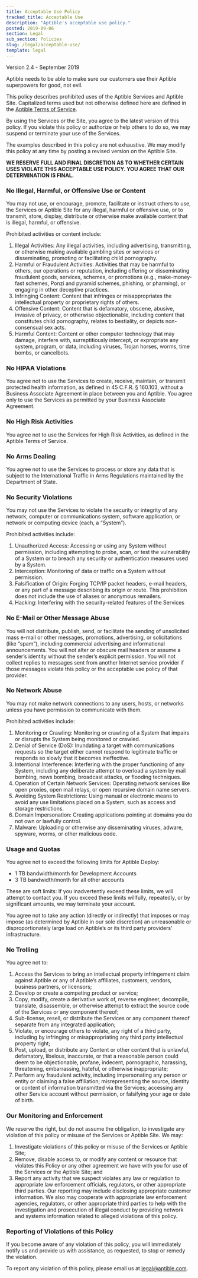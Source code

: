 ```yaml
---
title: Acceptable Use Policy
tracked_title: Acceptable Use
description: "Aptible's acceptable use policy."
posted: 2019-09-06
section: Legal
sub_section: Policies
slug: /legal/acceptable-use/
template: legal
---
```

<!-- Reference Links -->
[Aptible Terms of Service]:/legal/terms-of-service

Version 2.4 - September 2019

Aptible needs to be able to make sure our customers use their Aptible superpowers for good, not evil. 

This policy describes prohibited uses of the Aptible Services and Aptible Site. Capitalized terms used but not otherwise defined here are defined in the [Aptible Terms of Service].

By using the Services or the Site, you agree to the latest version of this policy. If you violate this policy or authorize or help others to do so, we may suspend or terminate your use of the Services.

The examples described in this policy are not exhaustive. We may modify this policy at any time by posting a revised version on the Aptible Site. 

**WE RESERVE FULL AND FINAL DISCRETION AS TO WHETHER CERTAIN USES VIOLATE THIS ACCEPTABLE USE POLICY. YOU AGREE THAT OUR DETERMINATION IS FINAL.**

### No Illegal, Harmful, or Offensive Use or Content
You may not use, or encourage, promote, facilitate or instruct others to use, the Services or Aptible Site for any illegal, harmful or offensive use, or to transmit, store, display, distribute or otherwise make available content that is illegal, harmful, or offensive.

Prohibited activities or content include:

1. Illegal Activities: Any illegal activities, including advertising, transmitting, or otherwise making available gambling sites or services or disseminating, promoting or facilitating child pornography.
2. Harmful or Fraudulent Activities: Activities that may be harmful to others, our operations or reputation, including offering or disseminating fraudulent goods, services, schemes, or promotions (e.g., make-money-fast schemes, Ponzi and pyramid schemes, phishing, or pharming), or engaging in other deceptive practices.
3. Infringing Content: Content that infringes or misappropriates the intellectual property or proprietary rights of others.
4. Offensive Content: Content that is defamatory, obscene, abusive, invasive of privacy, or otherwise objectionable, including content that constitutes child pornography, relates to bestiality, or depicts non-consensual sex acts.
5. Harmful Content: Content or other computer technology that may damage, interfere with, surreptitiously intercept, or expropriate any system, program, or data, including viruses, Trojan horses, worms, time bombs, or cancelbots.

### No HIPAA Violations
You agree not to use the Services to create, receive, maintain, or transmit protected health information, as defined in 45 C.F.R. § 160.103, without a Business Associate Agreement in place between you and Aptible. You agree only to use the Services as permitted by your Business Associate Agreement.

### No High Risk Activities
You agree not to use the Services for High Risk Activities, as defined in the Aptible Terms of Service.

### No Arms Dealing
You agree not to use the Services to process or store any data that is subject to the International Traffic in Arms Regulations maintained by the Department of State.

### No Security Violations
You may not use the Services to violate the security or integrity of any network, computer or communications system, software application, or network or computing device (each, a “System”).

Prohibited activities include:

1. Unauthorized Access: Accessing or using any System without permission, including attempting to probe, scan, or test the vulnerability of a System or to breach any security or authentication measures used by a System.
2. Interception: Monitoring of data or traffic on a System without permission.
3. Falsification of Origin: Forging TCP/IP packet headers, e-mail headers, or any part of a message describing its origin or route. This prohibition does not include the use of aliases or anonymous remailers.
4. Hacking: Interfering with the security-related features of the Services

### No E-Mail or Other Message Abuse
You will not distribute, publish, send, or facilitate the sending of unsolicited mass e-mail or other messages, promotions, advertising, or solicitations (like “spam”), including commercial advertising and informational announcements. You will not alter or obscure mail headers or assume a sender’s identity without the sender’s explicit permission. You will not collect replies to messages sent from another Internet service provider if those messages violate this policy or the acceptable use policy of that provider.

### No Network Abuse
You may not make network connections to any users, hosts, or networks unless you have permission to communicate with them.

Prohibited activities include:

1. Monitoring or Crawling: Monitoring or crawling of a System that impairs or disrupts the System being monitored or crawled.
2. Denial of Service (DoS): Inundating a target with communications requests so the target either cannot respond to legitimate traffic or responds so slowly that it becomes ineffective.
3. Intentional Interference: Interfering with the proper functioning of any System, including any deliberate attempt to overload a system by mail bombing, news bombing, broadcast attacks, or flooding techniques.
4. Operation of Certain Network Services: Operating network services like open proxies, open mail relays, or open recursive domain name servers.
5. Avoiding System Restrictions: Using manual or electronic means to avoid any use limitations placed on a System, such as access and storage restrictions.
6. Domain Impersonation: Creating applications pointing at domains you do not own or lawfully control.
7. Malware: Uploading or otherwise any disseminating viruses, adware, spyware, worms, or other malicious code.

### Usage and Quotas
You agree not to exceed the following limits for Aptible Deploy:

- 1 TB bandwidth/month for Development Accounts
- 3 TB bandwidth/month for all other accounts

These are soft limits: If you inadvertently exceed these limits, we will attempt to contact you. If you exceed these limits willfully, repeatedly, or by significant amounts, we may terminate your account.

You agree not to take any action (directly or indirectly) that imposes or may impose (as determined by Aptible in our sole discretion) an unreasonable or disproportionately large load on Aptible’s or its third party providers' infrastructure.

### No Trolling
You agree not to:

1. Access the Services to bring an intellectual property infringement claim against Aptible or any of Aptible’s affiliates, customers, vendors, business partners, or licensors;  
2. Develop or create a competing product or service;  
3. Copy, modify, create a derivative work of, reverse engineer, decompile, translate, disassemble, or otherwise attempt to extract the source code of the Services or any component thereof;  
4. Sub-license, resell, or distribute the Services or any component thereof separate from any integrated application;
5. Violate, or encourage others to violate, any right of a third party, including by infringing or misappropriating any third party intellectual property right;  
6. Post, upload, or distribute any Content or other content that is unlawful, defamatory, libelous, inaccurate, or that a reasonable person could deem to be objectionable, profane, indecent, pornographic, harassing, threatening, embarrassing, hateful, or otherwise inappropriate;
7. Perform any fraudulent activity, including impersonating any person or entity or claiming a false affiliation; misrepresenting the source, identity or content of information transmitted via the Services; accessing any other Service account without permission, or falsifying your age or date of birth.

### Our Monitoring and Enforcement
We reserve the right, but do not assume the obligation, to investigate any violation of this policy or misuse of the Services or Aptible Site. We may:

1. Investigate violations of this policy or misuse of the Services or Aptible Site;  
2. Remove, disable access to, or modify any content or resource that violates this Policy or any other agreement we have with you for use of the Services or the Aptible Site; and  
3. Report any activity that we suspect violates any law or regulation to appropriate law enforcement officials, regulators, or other appropriate third parties. Our reporting may include disclosing appropriate customer information. We also may cooperate with appropriate law enforcement agencies, regulators, or other appropriate third parties to help with the investigation and prosecution of illegal conduct by providing network and systems information related to alleged violations of this policy.

### Reporting of Violations of this Policy
If you become aware of any violation of this policy, you will immediately notify us and provide us with assistance, as requested, to stop or remedy the violation.

To report any violation of this policy, please email us at [legal@aptible.com](mailto:legal@aptible.com).
